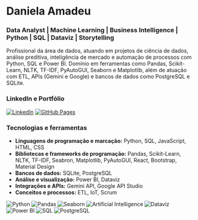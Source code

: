 # Daniela Amadeu
### Data Analyst | Machine Learning | Business Intelligence | Python | SQL | Dataviz | Storytelling

Profissional da área de dados, atuando em projetos de ciência de dados, análise preditiva, inteligência de mercado e automação de processos com Python, SQL e Power BI.
Domínio em ferramentas como Pandas, Scikit-Learn, NLTK, TF-IDF, PyAutoGUI, Seaborn e Matplotlib, além de atuação com ETL, APIs (Gemini e Google) e bancos de dados como PostgreSQL e SQLite.

### LinkedIn e Portfólio
[![LinkedIn](https://img.shields.io/badge/LinkedIn-0077B5?style=flat&logo=linkedin)](https://www.linkedin.com/in/daniela-amadeu/)
[![GitHub Pages](https://img.shields.io/badge/Portfolio-222222?style=flat&logo=github)](https://daniamadev.github.io/amadev/)

### Tecnologias e ferramentas

- **Linguagens de programação e marcação:** Python, SQL, JavaScript, HTML, CSS
- **Bibliotecas e frameworks de programação:** Pandas, Scikit-Learn, NLTK, TF-IDF, Seabron, Matplotlib, PyAutoGUI, React, Bootstrap, Material Design
- **Bancos de dados:** SQLite, PostgreSQL
- **Análise e visualização:** Power BI, Dataviz
- **Integrações e APIs:** Gemini API, Google API Studio
- **Conceitos e processos:** ETL, IoT, Scrum

![Python](https://img.shields.io/badge/Python-3776AB?style=flat&logo=python&logoColor=white)
![Pandas](https://img.shields.io/badge/Pandas-150458?style=flat&logo=pandas&logoColor=white)
![Seaborn](https://img.shields.io/badge/Seaborn-2596BE?style=flat&logo=seaborn&logoColor=white)
![Artificial Intelligence](https://img.shields.io/badge/Artificial_Intelligence-FF6F00?style=flat&logo=ai&logoColor=white)
![Dataviz](https://img.shields.io/badge/Data_Visualization-3D9BE9?style=flat&logo=databricks&logoColor=white)
![Power BI](https://img.shields.io/badge/Power_BI-F2C811?style=flat&logo=powerbi&logoColor=black)
![SQL](https://img.shields.io/badge/SQL-4479A1?style=flat&logo=postgresql&logoColor=white)
![PostgreSQL](https://img.shields.io/badge/PostgreSQL-4169E1?style=flat&logo=postgresql&logoColor=white)

